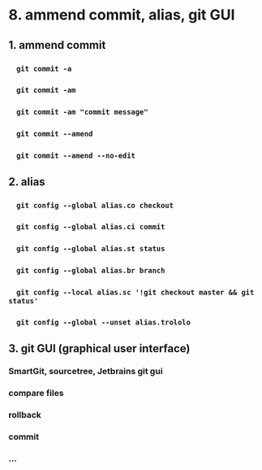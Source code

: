 # 8. ammend commit, alias, git GUI

## 1. ammend commit

### &nbsp;&nbsp;&nbsp;&nbsp;`git commit -a`  
### &nbsp;&nbsp;&nbsp;&nbsp;`git commit -am`  
### &nbsp;&nbsp;&nbsp;&nbsp;`git commit -am "commit message"`  
### &nbsp;&nbsp;&nbsp;&nbsp;`git commit --amend`  
### &nbsp;&nbsp;&nbsp;&nbsp;`git commit --amend --no-edit`  

## 2. alias
### &nbsp;&nbsp;&nbsp;&nbsp;`git config --global alias.co checkout`
### &nbsp;&nbsp;&nbsp;&nbsp;`git config --global alias.ci commit`
### &nbsp;&nbsp;&nbsp;&nbsp;`git config --global alias.st status`
### &nbsp;&nbsp;&nbsp;&nbsp;`git config --global alias.br branch`
### &nbsp;&nbsp;&nbsp;&nbsp;`git config --local alias.sc '!git checkout master && git status'`
### &nbsp;&nbsp;&nbsp;&nbsp;`git config --global --unset alias.trololo`

## 3. git GUI (graphical user interface)


### SmartGit, sourcetree, Jetbrains git gui
### compare files
### rollback
### commit
### ...
